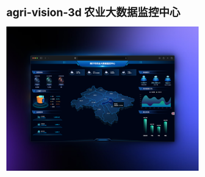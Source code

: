 # agri-vision-3d 农业大数据监控中心

![image](https://github.com/Crayon-chivalry/agri-vision-3d/blob/main/src/assets/images/github-banner.png)
